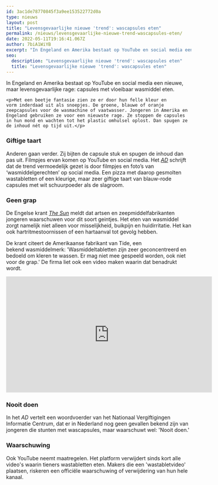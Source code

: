 ```yaml
---
id: 3ac1de78770845f3a9ee153522772d0a
type: nieuws
layout: post
title: "Levensgevaarlijke nieuwe 'trend': wascapsules eten"
permalink: /nieuws/levensgevaarlijke-nieuwe-trend-wascapsules-eten/
date: 2022-05-11T19:16:41.067Z
author: 7biA1WiYB
excerpt: "In Engeland en Amerika bestaat op YouTube en social media een nieuwe, maar levensgevaarlijke rage: capsules met vloeibaar wasmiddel eten.   "
seo:
  description: "Levensgevaarlijke nieuwe 'trend': wascapsules eten"
  title: "Levensgevaarlijke nieuwe 'trend': wascapsules eten"
---
```

In Engeland en Amerika bestaat op YouTube en social media een nieuwe, maar levensgevaarlijke rage: capsules met vloeibaar wasmiddel eten.   

    <p>Met een beetje fantasie zien ze er door hun felle kleur en vorm inderdaad uit als snoepjes. De groene, blauwe of oranje zeepcapsules voor de wasmachine of vaatwasser. Jongeren in Amerika en Engeland gebruiken ze voor een nieuwste rage. Ze stoppen de capsules in hun mond en wachten tot het plastic omhulsel oplost. Dan spugen ze de inhoud nét op tijd uit.</p>
<h3>Giftige taart</h3>
<p>Anderen gaan verder. Zij bijten de capsule stuk en spugen de inhoud dan pas uit. Filmpjes ervan komen op YouTube en social media. Het <em><a href="https://www.ad.nl/buitenland/nieuwe-levensgevaarlijke-trend-wascapsules-in-je-mond-stoppen~af8f622f/" target="_blank">AD</a></em> schrijft dat de trend vermoedelijk gezet is door filmpjes en foto’s van ‘wasmiddelgerechten’ op social media. Een pizza met daarop gesmolten wastabletten of een kleurige, maar zeer giftige taart van blauw-rode capsules met wit schuurpoeder als de slagroom.</p>
<h3>Geen grap</h3>
<p>De Engelse krant <em><a href="https://www.thesun.co.uk/news/5331006/tide-pod-challenge-eating-dangerous-memes/" target="_blank">The Sun</a></em> meldt dat artsen en zeepmiddelfabrikanten jongeren waarschuwen voor dit soort geintjes. Het eten van wasmiddel zorgt namelijk niet alleen voor misselijkheid, buikpijn en huidirritatie. Het kan ook hartritmestoornissen of een hartaanval tot gevolg hebben.</p>
<p>De krant citeert de Amerikaanse fabrikant van Tide, een bekend wasmiddelmerk: 'Wasmiddeltabletten zijn zeer geconcentreerd en bedoeld om kleren te wassen. Er mag niet mee gespeeld worden, ook niet voor de grap.' De firma liet ook een video maken waarin dat benadrukt wordt.</p>
<iframe allowfullscreen="true" allowtransparency="true" frameborder="0" height="315" scrolling="no" src="https://www.facebook.com/plugins/video.php?href=https%3A%2F%2Fwww.facebook.com%2FTide%2Fvideos%2F10155319188423231%2F&amp;show_text=0&amp;width=560" width="560"></iframe>
<h3>Nooit doen</h3>
<p>In het <em>AD</em> vertelt een woordvoerder van het Nationaal Vergiftigingen Informatie Centrum, dat er in Nederland nog geen gevallen bekend zijn van jongeren die stunten met wascapsules, maar waarschuwt wel: 'Nooit doen.'</p>
<h3>Waarschuwing</h3>
<p>Ook YouTube neemt maatregelen. Het platform verwijdert sinds kort alle video's waarin tieners wastabletten eten. Makers die een 'wastabletvideo' plaatsen, riskeren een officiële waarschuwing of verwijdering van hun hele kanaal.</p>  
